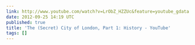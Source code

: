 ```yaml
---
link: http://www.youtube.com/watch?v=LrObZ_HZZUc&feature=youtube_gdata
date: 2012-09-25 14:19 UTC
published: true
title: 'The (Secret) City of London, Part 1: History - YouTube'
tags: []
---
```



